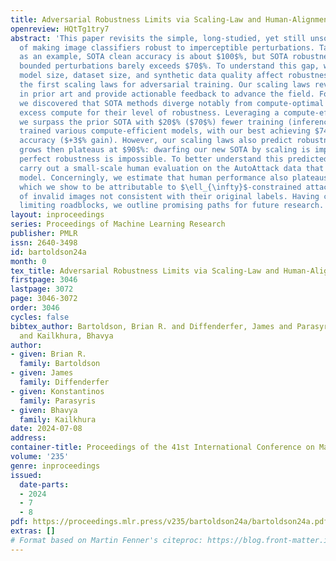 ```yaml
---
title: Adversarial Robustness Limits via Scaling-Law and Human-Alignment Studies
openreview: HQtTg1try7
abstract: 'This paper revisits the simple, long-studied, yet still unsolved problem
  of making image classifiers robust to imperceptible perturbations. Taking CIFAR10
  as an example, SOTA clean accuracy is about $100$%, but SOTA robustness to $\ell_{\infty}$-norm
  bounded perturbations barely exceeds $70$%. To understand this gap, we analyze how
  model size, dataset size, and synthetic data quality affect robustness by developing
  the first scaling laws for adversarial training. Our scaling laws reveal inefficiencies
  in prior art and provide actionable feedback to advance the field. For instance,
  we discovered that SOTA methods diverge notably from compute-optimal setups, using
  excess compute for their level of robustness. Leveraging a compute-efficient setup,
  we surpass the prior SOTA with $20$% ($70$%) fewer training (inference) FLOPs. We
  trained various compute-efficient models, with our best achieving $74$% AutoAttack
  accuracy ($+3$% gain). However, our scaling laws also predict robustness slowly
  grows then plateaus at $90$%: dwarfing our new SOTA by scaling is impractical, and
  perfect robustness is impossible. To better understand this predicted limit, we
  carry out a small-scale human evaluation on the AutoAttack data that fools our top-performing
  model. Concerningly, we estimate that human performance also plateaus near $90$%,
  which we show to be attributable to $\ell_{\infty}$-constrained attacks’ generation
  of invalid images not consistent with their original labels. Having characterized
  limiting roadblocks, we outline promising paths for future research.'
layout: inproceedings
series: Proceedings of Machine Learning Research
publisher: PMLR
issn: 2640-3498
id: bartoldson24a
month: 0
tex_title: Adversarial Robustness Limits via Scaling-Law and Human-Alignment Studies
firstpage: 3046
lastpage: 3072
page: 3046-3072
order: 3046
cycles: false
bibtex_author: Bartoldson, Brian R. and Diffenderfer, James and Parasyris, Konstantinos
  and Kailkhura, Bhavya
author:
- given: Brian R.
  family: Bartoldson
- given: James
  family: Diffenderfer
- given: Konstantinos
  family: Parasyris
- given: Bhavya
  family: Kailkhura
date: 2024-07-08
address:
container-title: Proceedings of the 41st International Conference on Machine Learning
volume: '235'
genre: inproceedings
issued:
  date-parts:
  - 2024
  - 7
  - 8
pdf: https://proceedings.mlr.press/v235/bartoldson24a/bartoldson24a.pdf
extras: []
# Format based on Martin Fenner's citeproc: https://blog.front-matter.io/posts/citeproc-yaml-for-bibliographies/
---
```

